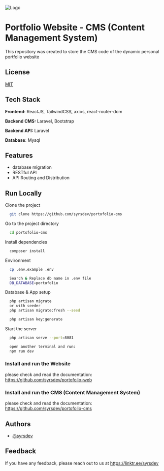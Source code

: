 
![Logo](https://github.com/syrsdev/portofolio-web/blob/main/public/assets/nataniel-purple.svg)


# Portfolio Website - CMS (Content Management System)

This repository was created to store the CMS code of the dynamic personal portfolio website


## License

[MIT](https://choosealicense.com/licenses/mit/)


## Tech Stack

**Frontend:** ReactJS, TailwindCSS, axios, react-router-dom

**Backend CMS:** Laravel, Bootstrap

**Backend API:** Laravel

**Database:** Mysql


## Features

- database migration
- RESTful API
- API Routing and Distribution



## Run Locally

Clone the project

```bash
  git clone https://github.com/syrsdev/portofolio-cms
```

Go to the project directory

```bash
  cd portofolio-cms
```

Install dependencies

```bash
  composer install
```

Environment

```bash
  cp .env.example .env 

  Search & Replace db name in .env file
  DB_DATABASE=portofolio
```

Database & App setup

```bash
  php artisan migrate
  or with seeder
  php artisan migrate:fresh --seed

  php artisan key:generate
```

Start the server

```bash
  php artisan serve --port=8081

  open another terminal and run:
  npm run dev
```

### Install and run the Website

please check and read the documentation: https://github.com/syrsdev/portofolio-web

### Install and run the CMS (Content Management System)

please check and read the documentation: https://github.com/syrsdev/portofolio-cms


## Authors

- [@syrsdev](https://www.github.com/syrsdev)


## Feedback

If you have any feedback, please reach out to us at https://linktr.ee/syrsdev

